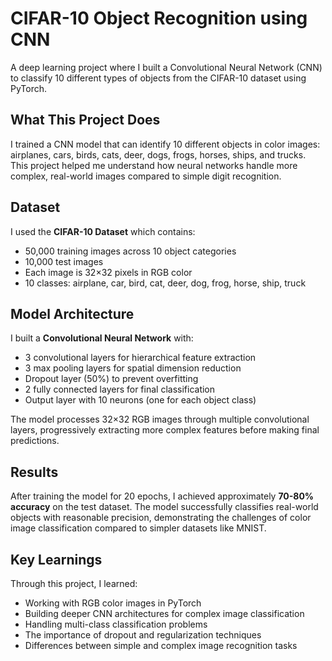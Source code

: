 # CIFAR-10 Object Recognition using CNN

A deep learning project where I built a Convolutional Neural Network (CNN) to classify 10 different types of objects from the CIFAR-10 dataset using PyTorch.

## What This Project Does

I trained a CNN model that can identify 10 different objects in color images: airplanes, cars, birds, cats, deer, dogs, frogs, horses, ships, and trucks. This project helped me understand how neural networks handle more complex, real-world images compared to simple digit recognition.

## Dataset

I used the **CIFAR-10 Dataset** which contains:
- 50,000 training images across 10 object categories
- 10,000 test images
- Each image is 32×32 pixels in RGB color
- 10 classes: airplane, car, bird, cat, deer, dog, frog, horse, ship, truck

## Model Architecture

I built a **Convolutional Neural Network** with:
- 3 convolutional layers for hierarchical feature extraction
- 3 max pooling layers for spatial dimension reduction
- Dropout layer (50%) to prevent overfitting
- 2 fully connected layers for final classification
- Output layer with 10 neurons (one for each object class)

The model processes 32×32 RGB images through multiple convolutional layers, progressively extracting more complex features before making final predictions.

## Results

After training the model for 20 epochs, I achieved approximately **70-80% accuracy** on the test dataset. The model successfully classifies real-world objects with reasonable precision, demonstrating the challenges of color image classification compared to simpler datasets like MNIST.

## Key Learnings

Through this project, I learned:
- Working with RGB color images in PyTorch
- Building deeper CNN architectures for complex image classification
- Handling multi-class classification problems
- The importance of dropout and regularization techniques
- Differences between simple and complex image recognition tasks

